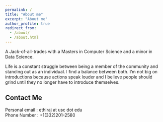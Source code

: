 ```yaml
---
permalink: /
title: "About me"
excerpt: "About me"
author_profile: true
redirect_from: 
  - /about/
  - /about.html
---
```


A Jack-of-all-trades with a Masters in Computer Science and a minor in Data Science.

Life is a constant struggle between being a member of the community and standing out as an individual. I find a balance between both. I’m not big on introductions because actions speak louder and I believe people should grind until they no longer have to introduce themselves.

Contact Me
------
Personal email : ethiraj at usc dot edu<br>
Phone Number : +1(332)201-2580
